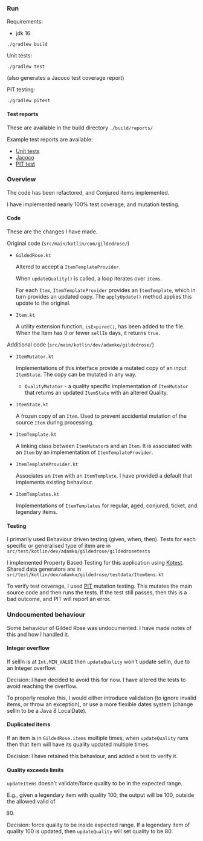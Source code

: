 ### Run

Requirements:

* jdk 16

```shell
./gradlew build
```

Unit tests:

```shell
./gradlew test
```

(also generates a Jacoco test coverage report)

PIT testing:

```shell
./gradlew pitest
```

#### Test reports

These are available in the build directory `./build/reports/`

Example test reports are available:

* [Unit tests](./examplereports/kotest/index.html)
* [Jacoco](./examplereports/jacoco/test/html/index.html)
* [PIT test](./examplereports/pitest/index.html)

### Overview

The code has been refactored, and Conjured items implemented.

I have implemented nearly 100% test coverage, and mutation testing.

#### Code

These are the changes I have made.

Original code (`src/main/kotlin/com/gildedrose/`)

* `GildedRose.kt`

  Altered to accept a `ItemTemplateProvider`.

  When `updateQuality()` is called, a loop iterates over `items`.

  For each `Item`, `ItemTemplateProvider` provides an `ItemTemplate`, which in turn provides an
  updated copy. The `applyUpdate()` method applies this update to the original.

* `Item.kt`

  A utility extension function, `isExpired()`, has been added to the file. When the Item has 0 or
  fewer `sellIn` days, it returns `true`.

Additional code (`src/main/kotlin/dev/adamko/gildedrose/`)

* `ItemMutator.kt`

  Implementations of this interface provide a mutated copy of an input `ItemState`. The copy can be
  mutated in any way.

    * `QualityMutator` - a quality specific implementation of `ItemMutator` that returns an
      updated `ItemState` with an altered Quality.

* `ItemState.kt`

  A frozen copy of an `Item`. Used to prevent accidental mutation of the source `Item` during
  processing.

* `ItemTemplate.kt`

  A linking class between `ItemMutator`s and an `Item`. It is associated with an `Item` by an
  implementation of `ItemTemplateProvider`.

* `ItemTemplateProvider.kt`

  Associates an `Item` with an `ItemTemplate`. I have provided a default that implements existing
  behaviour.

* `ItemTemplates.kt`

  Implementations of `ItemTemplates` for regular, aged, conjured, ticket, and legendary items.

#### Testing

I primarily used Behaviour driven testing (given, when, then). Tests for each specific or
generalised type of item are in `src/test/kotlin/dev/adamko/gildedrose/gildedrosetests`

I implemented Property Based Testing for this application using [Kotest](https://kotest.io/). Shared
data generators are in `src/test/kotlin/dev/adamko/gildedrose/testdata/ItemGens.kt`

To verify test coverage, I used [PIT](https://pitest.org/) mutation testing. This mutates the main
source code and then runs the tests. If the test still passes, then this is a bad outcome, and PIT
will report an error.

### Undocumented behaviour

Some behaviour of Gilded Rose was undocumented. I have made notes of this and how I handled it.

#### Integer overflow

If sellIn is at `Int.MIN_VALUE` then `updateQuality` won't update sellIn, due to an Integer
overflow.

Decision: I have decided to avoid this for now. I have altered the tests to avoid reaching the
overflow.

To properly resolve this, I would either introduce validation (to ignore invalid items, or throw an
exception), or use a more flexible dates system (change sellIn to be a Java 8 LocalDate).

#### Duplicated items

If an item is in `GildedRose.items` multiple times, when `updateQuality` runs then that item will
have its quality updated multiple times.

Decision: I have retained this behaviour, and added a test to verify it.

#### Quality exceeds limits

`updateItems` doesn't validate/force quality to be in the expected range.

E.g., given a legendary item with quality 100, the output will be 100, outside the allowed valid of

80.

Decision: force quality to be inside expected range. If a legendary item of quality 100 is updated,
then `updateQuality` will set quality to be 80.
